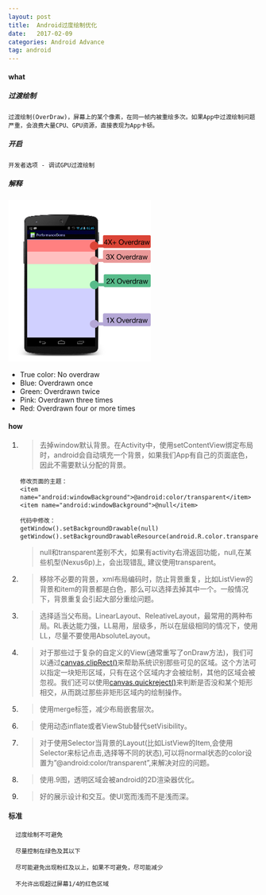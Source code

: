 ```yaml
---
layout: post
title:  Android过度绘制优化
date:   2017-02-09
categories: Android Advance
tag: android
---
```


 

#### what ####
 

##### 过渡绘制 #####
 

	过渡绘制(OverDraw)，屏幕上的某个像素，在同一帧内被重绘多次。如果App中过渡绘制问题严重，会浪费大量CPU、GPU资源，直接表现为App卡顿。

##### 开启 #####

	
	开发者选项 - 调试GPU过渡绘制

##### 解释 #####


![示例图](/images/color-key-for-debug-GPU-overdraw-output.png)

- True color: No overdraw
- Blue: Overdrawn once
- Green: Overdrawn twice
- Pink: Overdrawn three times
- Red: Overdrawn four or more times

#### how ####

	

1.  >去掉window默认背景。在Activity中，使用setContentView绑定布局时，android会自动填充一个背景，如果我们App有自己的页面底色，因此不需要默认分配的背景。
	>
    	修改页面的主题：
		<item name="android:windowBackground">@android:color/transparent</item>
    	<item name="android:windowBackground">@null</item>
	>		
		代码中修改：
		getWindow().setBackgroundDrawable(null)
		getWindow().setBackgroundDrawableResource(android.R.color.transparent);

	>	 null和transparent差别不大，如果有activity右滑返回功能，null,在某些机型(Nexus6p)上，会出现错乱, 建议使用transparent。 

2. >移除不必要的背景，xml布局编码时，防止背景重复，比如ListView的背景和item的背景都是白色，那么可以选择去掉其中一个。一般情况下，背景重复会引起大部分重绘问题。

3. >选择适当父布局。LinearLayout、ReleativeLayout，最常用的两种布局。RL表达能力强，LL易用，层级多，所以在层级相同的情况下，使用LL，尽量不要使用AbsoluteLayout。

4. >对于那些过于复杂的自定义的View(通常重写了onDraw方法)，我们可以通过[canvas.clipRect()](https://developer.android.com/reference/android/graphics/Canvas.html)来帮助系统识别那些可见的区域。这个方法可以指定一块矩形区域，只有在这个区域内才会被绘制，其他的区域会被忽视。我们还可以使用[canvas.quickreject()](https://developer.android.com/reference/android/graphics/Canvas.html)来判断是否没和某个矩形相交，从而跳过那些非矩形区域内的绘制操作。

5. >使用merge标签，减少布局嵌套层次。

6. >使用动态inflate或者ViewStub替代setVisibility。

7. >对于使用Selector当背景的Layout(比如ListView的Item,会使用Selector来标记点击,选择等不同的状态),可以将normal状态的color设置为”@android:color/transparent”,来解决对应的问题。

8. >使用.9图，透明区域会被android的2D渲染器优化。

9. >好的展示设计和交互。使UI宽而浅而不是浅而深。


#### 标准 ####

		
	  过度绘制不可避免
	
	  尽量控制在绿色及其以下
	
	  尽可能避免出现粉红及以上，如果不可避免，尽可能减少

	  不允许出现超过屏幕1/4的红色区域
   